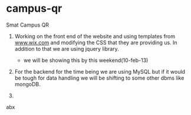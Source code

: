 campus-qr
=========

Smat Campus QR

1) Working on the front end of the website and using templates from www.wix.com and modifying the CSS that they are providing us. In addition to that we are using jquery library.
    - we will be showing this by this weekend(10-feb-13)
    
2) For the backend for the time being we are using MySQL but if it would be tough for data handling we will be shifting to some other dbms like mongoDB.
    
3) 
abx